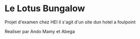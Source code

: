 # Le Lotus Bungalow

Projet d'examen chez HEI
il s'agit d'un site dun hotel a foulpoint

Realiser par Ando Mamy et Abega

